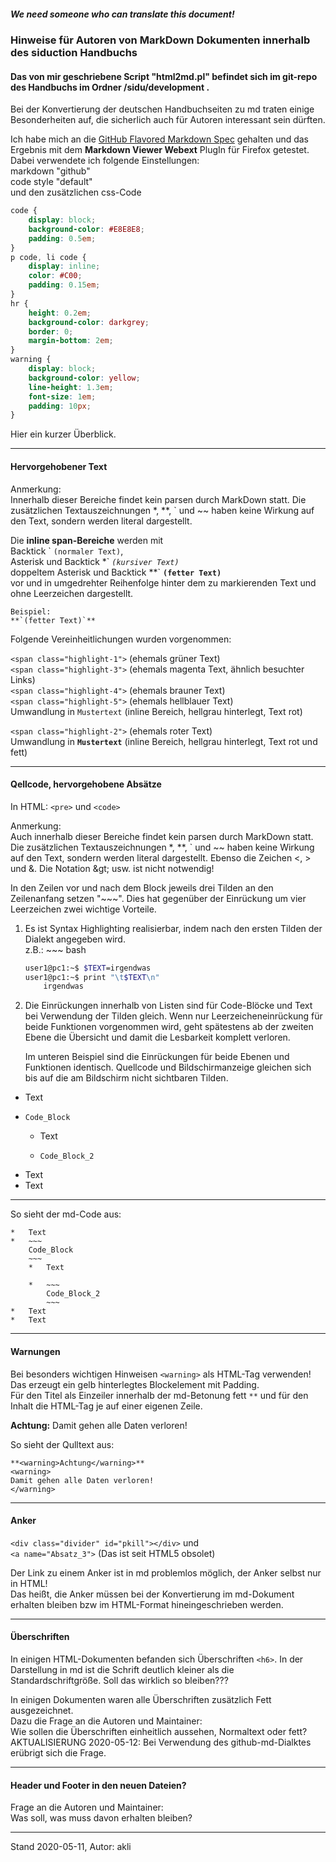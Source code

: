 ##### We need someone who can translate this document!

### Hinweise für Autoren von MarkDown Dokumenten innerhalb des siduction Handbuchs
#### Das von mir geschriebene Script "html2md.pl" befindet sich im git-repo des Handbuchs im Ordner /sidu/development .
Bei der Konvertierung der deutschen Handbuchseiten zu md traten einige Besonderheiten auf, die sicherlich auch für Autoren interessant sein dürften.

Ich habe mich an die [GitHub Flavored Markdown Spec](https://github.github.com/gfm/) gehalten und das Ergebnis mit dem **Markdown Viewer Webext** PlugIn für Firefox getestet.  
Dabei verwendete ich folgende Einstellungen:  
markdown "github"  
code style "default"  
und den zusätzlichen css-Code

~~~ css
code {
    display: block;
    background-color: #E8E8E8;
    padding: 0.5em;
}
p code, li code {
    display: inline;
    color: #C00;
    padding: 0.15em;
}
hr {
    height: 0.2em;
    background-color: darkgrey;
    border: 0;
    margin-bottom: 2em;
}
warning {
    display: block;
    background-color: yellow;
    line-height: 1.3em;
    font-size: 1em;
    padding: 10px;
}
~~~

Hier ein kurzer Überblick.

-----
#### Hervorgehobener Text

Anmerkung:  
Innerhalb dieser Bereiche findet kein parsen durch MarkDown statt. Die zusätzlichen Textauszeichnungen *, **, ` und ~~ haben keine Wirkung auf den Text, sondern werden literal dargestellt.

Die **inline span-Bereiche** werden mit  
Backtick \` `(normaler Text)`,  
Asterisk und Backtick \*\` *`(kursiver Text)`*  
doppeltem Asterisk und Backtick \*\*\` **`(fetter Text)`**  
vor und in umgedrehter Reihenfolge hinter dem zu markierenden Text  und ohne Leerzeichen dargestellt.
~~~
Beispiel:
**`(fetter Text)`**
~~~

Folgende Vereinheitlichungen wurden vorgenommen:

`<span class="highlight-1">` (ehemals grüner Text)  
`<span class="highlight-3">` (ehemals magenta Text, ähnlich besuchter Links)  
`<span class="highlight-4">` (ehemals brauner Text)  
`<span class="highlight-5">` (ehemals hellblauer Text)  
Umwandlung in `Mustertext` (inline Bereich, hellgrau hinterlegt, Text rot)

`<span class="highlight-2">` (ehemals roter Text)  
Umwandlung in **`Mustertext`** (inline Bereich, hellgrau hinterlegt, Text rot und fett)

---

#### Qellcode, hervorgehobene Absätze

In HTML: `<pre>` und `<code>`

Anmerkung:  
Auch innerhalb dieser Bereiche findet kein parsen durch MarkDown statt. Die zusätzlichen Textauszeichnungen *, **, ` und ~~ haben keine Wirkung auf den Text, sondern werden literal dargestellt. Ebenso die Zeichen <, > und &. Die Notation \&gt; usw. ist nicht notwendig!

In den Zeilen vor und nach dem Block jeweils drei Tilden an den Zeilenanfang setzen "~~~". Dies hat gegenüber der Einrückung um vier Leerzeichen zwei wichtige Vorteile.

1.  Es ist Syntax Highlighting realisierbar, indem nach den ersten Tilden der Dialekt angegeben wird.  
z.B.: ~~~ bash

    ~~~ bash
    user1@pc1:~$ $TEXT=irgendwas
    user1@pc1:~$ print "\t$TEXT\n"
        irgendwas
    ~~~

2.  Die Einrückungen innerhalb von Listen sind für Code-Blöcke und Text bei Verwendung der Tilden gleich. Wenn nur Leerzeicheneinrückung für beide Funktionen vorgenommen wird, geht spätestens ab der zweiten Ebene die Übersicht und damit die Lesbarkeit komplett verloren.

    Im unteren Beispiel sind die Einrückungen für beide Ebenen und Funktionen identisch. Quellcode und Bildschirmanzeige gleichen sich bis auf die am Bildschirm nicht sichtbaren Tilden.
*   Text
*   ~~~
    Code_Block
    ~~~
    *   Text

    *   ~~~
        Code_Block_2
        ~~~
*   Text
*   Text

---
So sieht der md-Code aus:

~~~
*   Text
*   ~~~
    Code_Block
    ~~~
    *   Text

    *   ~~~
        Code_Block_2
        ~~~
*   Text
*   Text
~~~

-----

#### Warnungen

Bei besonders wichtigen Hinweisen `<warning>` als HTML-Tag verwenden!  
Das erzeugt ein gelb hinterlegtes Blockelement mit Padding.  
Für den Titel als Einzeiler innerhalb der md-Betonung fett `**` und für den Inhalt die HTML-Tag je auf einer eigenen Zeile.

**<warning>Achtung:</warning>**
<warning>
Damit gehen alle Daten verloren!
</warning>

So sieht der Qulltext aus:
~~~
**<warning>Achtung</warning>**
<warning>
Damit gehen alle Daten verloren!
</warning>
~~~

-----
#### Anker
`<div class="divider" id="pkill"></div>`
und  
`<a name="Absatz_3">` (Das ist seit HTML5 obsolet)

Der Link zu einem Anker ist in md problemlos möglich, der Anker selbst nur in HTML!  
Das heißt, die Anker müssen bei der Konvertierung im md-Dokument erhalten bleiben bzw im HTML-Format hineingeschrieben werden.

-----

#### Überschriften
In einigen HTML-Dokumenten befanden sich Überschriften `<h6>`. In der Darstellung in md ist die Schrift deutlich kleiner als die Standardschriftgröße. Soll das wirklich so bleiben???

In einigen Dokumenten waren alle Überschriften zusätzlich Fett ausgezeichnet.  
Dazu die Frage an die Autoren und Maintainer:  
Wie sollen die Überschriften einheitlich aussehen, Normaltext oder fett?  
AKTUALISIERUNG 2020-05-12: Bei Verwendung des github-md-Dialktes erübrigt sich die Frage.

---- 

#### Header und Footer in den neuen Dateien? 
Frage an die Autoren und Maintainer:  
Was soll, was muss davon erhalten bleiben?

-----

Stand 2020-05-11, Autor: akli
